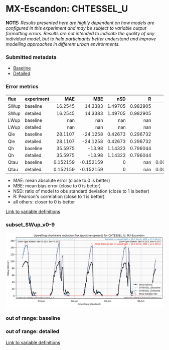 # MX-Escandon: CHTESSEL_U

**NOTE:** *Results presented here are highly dependent on how models are configured in this experiment and may be subject to variable output formatting errors. Results are not intended to indicate the quality of any individual model, but to help participants better understand and improve modelling approaches in different urban environments.*

### Submitted metadata

- [Baseline](CHTESSEL_U_MX-Escandon_baseline_attrs.md)
- [Detailed](CHTESSEL_U_MX-Escandon_detailed_attrs.md)

### Error metrics

| flux   | experiment   |        MAE |        MBE |       nSD |          R |          5th |       95th |       RMSE |      cRMSE |       AMBE |      1-nSD |         1-R |   nSkewness |   nKurtosis |    Overlap |
|:-------|:-------------|-----------:|-----------:|----------:|-----------:|-------------:|-----------:|-----------:|-----------:|-----------:|-----------:|------------:|------------:|------------:|-----------:|
| SWup   | baseline     |  16.2545   |  14.3383   |   1.49705 |   0.982905 |   2.60561    |  43.8725   |  21.8999   |   0.546119 |  14.3383   |   0.497053 |   0.0170951 |    0.721557 |   0.0421502 |   0.232417 |
| SWup   | detailed     |  16.2545   |  14.3383   |   1.49705 |   0.982905 |   2.60561    |  43.8725   |  21.8999   |   0.546119 |  14.3383   |   0.497053 |   0.0170951 |    0.721557 |   0.0421502 |   0.232417 |
| LWup   | baseline     | nan        | nan        | nan       | nan        | nan          | nan        | nan        | nan        | nan        | nan        | nan         |  nan        | nan         | nan        |
| LWup   | detailed     | nan        | nan        | nan       | nan        | nan          | nan        | nan        | nan        | nan        | nan        | nan         |  nan        | nan         | nan        |
| Qle    | baseline     |  28.1107   | -24.1258   |   0.42673 |   0.296732 |   2.86573    |  81.6158   |  42.594    |   0.963768 |  24.1258   |   0.57327  |   0.703268  |    2.93186  |  11.1822    |   0.591871 |
| Qle    | detailed     |  28.1107   | -24.1258   |   0.42673 |   0.296732 |   2.86573    |  81.6158   |  42.594    |   0.963768 |  24.1258   |   0.57327  |   0.703268  |    2.93186  |  11.1822    |   0.591871 |
| Qh     | baseline     |  35.5975   | -13.98     |   1.14323 |   0.796044 |   5.29185    |  29.6956   |  56.0138   |   0.69775  |  13.98     |   0.143236 |   0.203956  |    0.387313 |   1.67907   |   0.438393 |
| Qh     | detailed     |  35.5975   | -13.98     |   1.14323 |   0.796044 |   5.29185    |  29.6956   |  56.0138   |   0.69775  |  13.98     |   0.143236 |   0.203956  |    0.387313 |   1.67907   |   0.438393 |
| Qtau   | baseline     |   0.152159 |  -0.152159 |   0       | nan        |   0.00866638 |   0.486577 |   0.227227 | nan        |   0.152159 |   1        | nan         |    1        |   1         |   0.937325 |
| Qtau   | detailed     |   0.152159 |  -0.152159 |   0       | nan        |   0.00866638 |   0.486577 |   0.227227 | nan        |   0.152159 |   1        | nan         |    1        |   1         |   0.937325 |

 - MAE: mean absolute error (close to 0 is better)
 - MBE: mean bias error (close to 0 is better)
 - NSD: ratio of model to obs standard deviation (close to 1 is better)
 - R: Pearson's correlation (close to 1 is better)
 - all others: closer to 0 is better

[Link to variable definitions](../modelattrs/variable_definitions.md)

### <a name="subset_swup_v0-9"></a>subset_SWup_v0-9
[![CHTESSEL_U_MX-Escandon_subset_SWup_v0-9.png](CHTESSEL_U_MX-Escandon_subset_SWup_v0-9.png)](CHTESSEL_U_MX-Escandon_subset_SWup_v0-9.png)

### out of range: baseline


### out of range: detailed



[Link to variable definitions](../modelattrs/variable_definitions.md)

